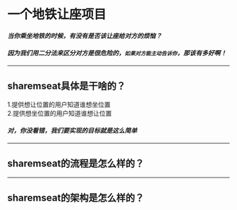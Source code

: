 # 一个地铁让座项目
#### *当你乘坐地铁的时候，有没有是否该让座给对方的烦恼？*
#### *因为我们用二分法来区分对方是很危险的，`如果对方能主动告诉你`，那该有多好啊！*
---
## sharemseat具体是干啥的？
1.提供想让位置的用户知道谁想坐位置    
2.提供想坐位置的用户知道谁想让位置  
#### *对，你没看错，我们要实现的目标就是这么简单*  
---
## sharemseat的流程是怎么样的？
---
## sharemseat的架构是怎么样的？
